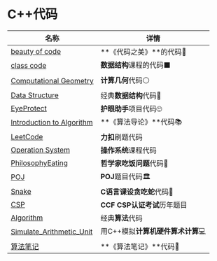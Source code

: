 # C++代码

| 名称                                                       | 详情                                       |
| ---------------------------------------------------------- | ------------------------------------------ |
| [beauty of code](beauty%20of%20code)                       | **《代码之美》**的代码:book:               |
| [class code](class%20code)                                 | **数据结构**课程的代码:black_large_square: |
| [Computational Geometry](Computational%20Geometry)         | **计算几何**代码:white_circle:             |
| [Data Structure](Data%20Structure)                         | 经典**数据结构**代码:evergreen_tree:       |
| [EyeProtect](EyeProtect)                                   | **护眼助手**项目代码:roll_eyes:            |
| [Introduction to Algorithm](Introduction%20to%20Algorithm) | **《算法导论》**代码:books:                |
| [LeetCode](leetcode)                                       | **力扣**刷题代码                           |
| [Operation System](operation)                              | **操作系统**课程代码                       |
| [PhilosophyEating](PhilosophyEating)                       | **哲学家吃饭问题**代码:fork_and_knife:     |
| [POJ](POJ)                                                 | **POJ**题目代码:classical_building:        |
| [Snake](Snake)                                             | **C语言课设贪吃蛇**代码:snake:             |
| [CSP](CSP)                                                 | **CCF CSP认证考试**历年题目                |
| [Algorithm](Algorithm)                                     | 经典**算法**代码                           |
| [Simulate_Arithmetic_Unit](Simulate_Arithmetic_Unit)       | 用C++模拟**计算机硬件算术计算**:computer:  |
| [算法笔记](算法笔记)                                       | **《算法笔记》**代码:book:                 |

